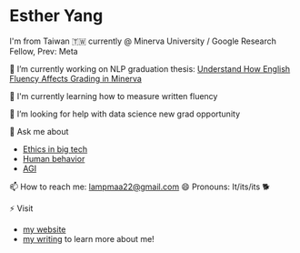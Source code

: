 # Esther Yang 
I'm from Taiwan 🇹🇼 currently @ Minerva University / Google Research Fellow, Prev: Meta

🔭 I’m currently working on NLP graduation thesis: [Understand How English Fluency Affects Grading in Minerva](https://www.notion.so/selflearning/Project-Summary-c17648b746d147a286a6c057d5c55d10)

🌱 I'm currently learning how to measure written fluency 

🤔 I’m looking for help with data science new grad opportunity 

💬 Ask me about 
- [Ethics in big tech](https://lampmaa22.medium.com/ethics-in-big-tech-intro-ad9331515275)
- [Human behavior](https://selflearning.notion.site/Behave-7e64beba9f35405a857ebc6c020f9ba8)
- [AGI](https://www.notion.so/selflearning/A-Thousand-Brains-b813ebcdddc0424ebb4356f1de6f2a29)

📫 How to reach me: lampmaa22@gmail.com 
😄 Pronouns: It/its/its 🐕 

⚡️ Visit 
- [my website](https://www.notion.so/selflearning/Esther-Yang-693c2bb1cba7461e8dc7e6c47ea3fe5f)
- [my writing](https://lampmaa22.medium.com/capstone-side-project-management-best-practices-a416086351c0)
to learn more about me! 